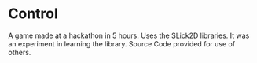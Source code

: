 Control
=======

A game made at a hackathon in 5 hours. Uses the SLick2D libraries. It was an experiment in learning the library. Source Code provided for use of others.
